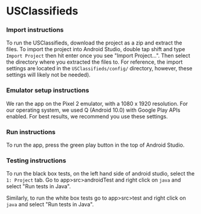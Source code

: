 # USClassifieds

### Import instructions
To run the USClassifieds, download the project as a zip and extract the files.
To import the project into Android Studio, double tap shift and type `Import Project` then hit enter once you see "Import Project...".
Then select the directory where you extracted the files to.  For reference, the import settings are
located in the `USClassifieds/config/` directory, however, these settings will likely not be needed).

### Emulator setup instructions
We ran the app on the Pixel 2 emulator, with a 1080 x 1920 resolution.  For our operating system, we 
used Q (Android 10.0) with Google Play APIs enabled.  For best results, we recommend you use these settings.

### Run instructions
To run the app, press the green play button in the top of Android Studio.  

### Testing instructions

To run the black box tests, on the left hand side of android studio, select the
`1: Project` tab.  Go to app>src>androidTest and right click on `java` and select "Run tests in Java".

Similarly, to run the white box tests go to app>src>test and right click on `java` and select "Run tests in Java".

